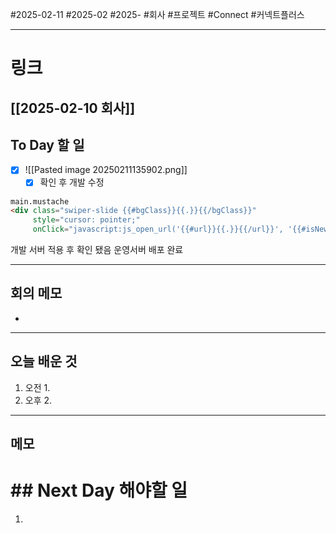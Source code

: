 #2025-02-11 #2025-02 #2025- 
#회사 #프로젝트 #Connect #커넥트플러스 


------
# 링크 
[[2025-02-10 회사]]
---
## To Day 할 일
- [x] ![[Pasted image 20250211135902.png]]
    - [x] 확인 후 개발 수정
```html
main.mustache
<div class="swiper-slide {{#bgClass}}{{.}}{{/bgClass}}"  
     style="cursor: pointer;"  
     onClick="javascript:js_open_url('{{#url}}{{.}}{{/url}}', '{{#isNewPage}}1{{/isNewPage}}{{^isNewPage}}0{{/isNewPage}}');">
```
개발 서버 적용 후 확인 됐음
운영서버 배포 완료

---
## 회의 메모
- 
---
## 오늘 배운 것
1. 오전
    1. 
2. 오후
    2. 
---
## 메모


# ## Next Day 해야할 일
1. 
